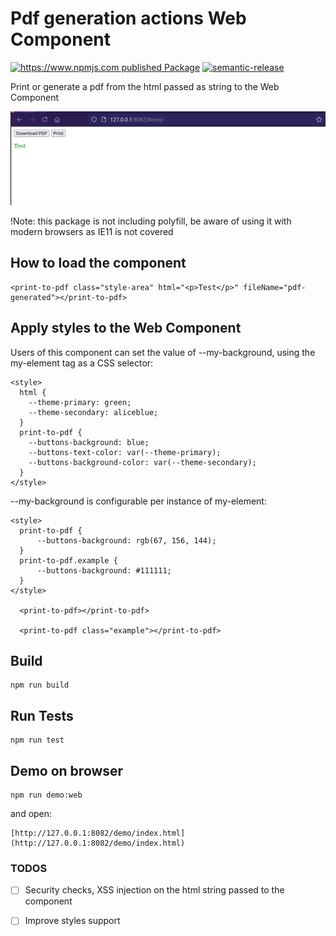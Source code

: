 # Pdf generation actions Web Component

[![https://www.npmjs.com published Package](https://github.com/TIGNUM/pdf-generation-actions-web-component/actions/workflows/release-package.yml/badge.svg)](https://github.com/TIGNUM/pdf-generation-actions-web-component/actions/workflows/release-package.yml) [![semantic-release](https://img.shields.io/badge/%20%20%F0%9F%93%A6%F0%9F%9A%80-semantic--release-e10079.svg)](https://github.com/semantic-release/semantic-release)

Print or generate a pdf from the html passed as string to the Web Component

![Image of the Web Component](./demo/screenshot-component.png)

!Note: this package is not including polyfill, be aware of using it with modern browsers as IE11 is not covered

## How to load the component

    <print-to-pdf class="style-area" html="<p>Test</p>" fileName="pdf-generated"></print-to-pdf>

## Apply styles to the Web Component

Users of this component can set the value of --my-background, using the my-element tag as a CSS selector:

    <style>
      html {
        --theme-primary: green;
        --theme-secondary: aliceblue;
      }
      print-to-pdf {
        --buttons-background: blue;
        --buttons-text-color: var(--theme-primary);
        --buttons-background-color: var(--theme-secondary);
      }
    </style>

--my-background is configurable per instance of my-element:

    <style>
      print-to-pdf {
          --buttons-background: rgb(67, 156, 144);
      }
      print-to-pdf.example {
          --buttons-background: #111111;
      }
    </style>
      
      <print-to-pdf></print-to-pdf>
      
      <print-to-pdf class="example"></print-to-pdf>

## Build

    npm run build


## Run Tests

    npm run test  

## Demo on browser

    npm run demo:web

and open:

    [http://127.0.0.1:8082/demo/index.html](http://127.0.0.1:8082/demo/index.html)

### TODOS

- [ ] Security checks, XSS injection on the html string passed to the component

- [ ] Improve styles support
